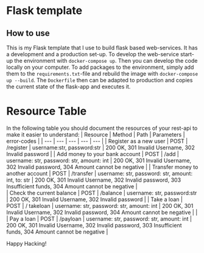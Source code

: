 # Flask template

## How to use
This is my Flask template that I use to build flask based web-services. It has a development and a production set-up. To develop the web-service start-up the environment with `docker-compose up`. Then you can develop the code locally on your computer. To add packages to the environment, simply add them to the `requirements.txt`-file and rebuild the image with `docker-compose up --build`. The `Dockerfile` then can be adapted to production and copies the current state of the flask-app and executes it. 

# Resource Table
In the following table you should document the resources of your rest-api to make it easier to understand:
| Resource | Method | Path | Parameters | error-codes |
| --- | --- | --- | --- | --- |
| Register as a new user | POST  | /register | username:str, password:str | 200 OK, 301 Invalid Username, 302 Invalid password | 
| Add money to your bank account | POST | /add | username: str, password: str, amount: int | 200 OK, 301 Invalid Username, 302 Invalid password, 304 Amount cannot be negative |
| Transfer money to another account  | POST | /transfer | username: str, password: str, amount: int, to: str | 200 OK, 301 Invalid Username, 302 Invalid password, 303 Insufficient funds, 304 Amount cannot be negative |  
| Check the current balance | POST | /balance | username: str, password:str | 200 OK, 301 Invalid Username, 302 Invalid password |
| Take a loan | POST | / takeloan | username: str, password: str, amount: int | 200 OK, 301 Invalid Username, 302 Invalid password, 304 Amount cannot be negative |
|
| Pay a loan | POST | /payloan | username: str, password: str, amount: int | 200 OK, 301 Invalid Username, 302 Invalid password, 303 Insufficient funds, 304 Amount cannot be negative | 

Happy Hacking!
